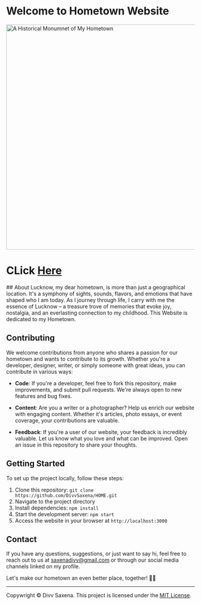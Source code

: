 # Welcome to Hometown Website

<img src="https://www.fabhotels.com/blog/wp-content/uploads/2019/03/1000x650-7.jpg" alt="A Historical Monumnet of My Hometown" width="600px">

<h1>CLick <a href="">Here</a></h1>
## About
Lucknow, my dear hometown, is more than just a geographical location. It's a symphony of sights, sounds, flavors, and emotions that have shaped who I am today. As I journey through life, I carry with me the essence of Lucknow – a treasure trove of memories that evoke joy, nostalgia, and an everlasting connection to my childhood.
This Website is dedicated to my Hometown.

## Contributing

We welcome contributions from anyone who shares a passion for our hometown and wants to contribute to its growth. Whether you're a developer, designer, writer, or simply someone with great ideas, you can contribute in various ways:

- **Code**: If you're a developer, feel free to fork this repository, make improvements, and submit pull requests. We're always open to new features and bug fixes.

- **Content**: Are you a writer or a photographer? Help us enrich our website with engaging content. Whether it's articles, photo essays, or event coverage, your contributions are valuable.

- **Feedback**: If you're a user of our website, your feedback is incredibly valuable. Let us know what you love and what can be improved. Open an issue in this repository to share your thoughts.

## Getting Started

To set up the project locally, follow these steps:

1. Clone this repository: `git clone https://github.com/DivvSaxena/HOME.git`
2. Navigate to the project directory
3. Install dependencies: `npm install`
4. Start the development server: `npm start`
5. Access the website in your browser at `http://localhost:3000`

## Contact

If you have any questions, suggestions, or just want to say hi, feel free to reach out to us at saxenadivv@gmail.com or through our social media channels linked on my profile.

Let's make our hometown an even better place, together! 🏡🌟

---
Copywright © Divv Saxena. This project is licensed under the [MIT License](LICENSE).

